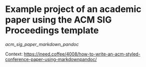 
# Example project of an academic paper using the ACM SIG Proceedings template

*acm_sig_paper_markdown_pandoc*

Context: https://ineed.coffee/4008/how-to-write-an-acm-styled-conference-paper-using-markdownpandoc/
